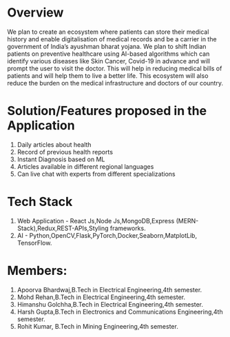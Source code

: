 # Overview

We plan to create an ecosystem where patients can store their medical history and
enable digitalisation of medical records and be a carrier in the government of
India’s ayushman bharat yojana. We plan to shift Indian patients on preventive
healthcare using AI-based algorithms which can identify various diseases like Skin
Cancer, Covid-19 in advance and will prompt the user to visit the doctor.
This will help in reducing medical bills of patients and will help them to live a better
life. This ecosystem will also reduce the burden on the medical infrastructure and
doctors of our country.


# Solution/Features proposed in the Application

1. Daily articles about health
2. Record of previous health reports
3. Instant Diagnosis based on ML
4. Articles available in different regional languages
5. Can live chat with experts from different specializations 


# Tech Stack

1. Web Application - React Js,Node Js,MongoDB,Express (MERN-Stack),Redux,REST-APIs,Styling frameworks.
2. AI -  Python,OpenCV,Flask,PyTorch,Docker,Seaborn,MatplotLib, TensorFlow.

# Members:

1. Apoorva Bhardwaj,B.Tech in Electrical Engineering,4th semester.
2. Mohd Rehan,B.Tech in Electrical Engineering,4th semester.
3. Himanshu Golchha,B.Tech in Electrical Engineering,4th semester.
4. Harsh Gupta,B.Tech in Electronics and Communications Engineering,4th semester.
5. Rohit Kumar, B.Tech in Mining Engineering,4th semester.
